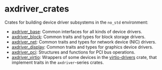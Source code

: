 # axdriver_crates

Crates for building device driver subsystems in the `no_std` environment:

- [axdriver_base](https://github.com/arceos-org/axdriver_crates/tree/main/axdriver_base): Common interfaces for all kinds of device drivers.
- [axdriver_block](https://github.com/arceos-org/axdriver_crates/tree/main/axdriver_block): Common traits and types for block storage drivers.
- [axdriver_net](https://github.com/arceos-org/axdriver_crates/tree/main/axdriver_net): Common traits and types for network device (NIC) drivers.
- [axdriver_display](https://github.com/arceos-org/axdriver_crates/tree/main/axdriver_display): Common traits and types for graphics device drivers.
- [axdriver_pci](https://github.com/arceos-org/axdriver_crates/tree/main/axdriver_pci): Structures and functions for PCI bus operations.
- [axdriver_virtio](https://github.com/arceos-org/axdriver_crates/tree/main/axdriver_virtio): Wrappers of some devices in the [virtio-drivers](https://docs.rs/virtio-drivers) crate, that implement traits in the `axdriver`-series crates.
